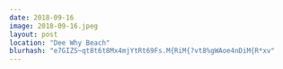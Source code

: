 ```yaml
---
date: 2018-09-16
image: 2018-09-16.jpeg
layout: post
location: "Dee Why Beach"
blurhash: "e7GIZS~qt8t6t8Mx4mjYtRt69Fs.M{RiM{?vt8%gWAoe4nDiM{R*xv"
---
```



